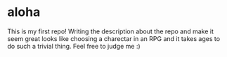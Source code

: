 # aloha
This is my first repo!
Writing the description about the repo and make it seem great looks like choosing a charectar 
in an RPG and it takes ages to do such a trivial thing. Feel free to judge me :)

